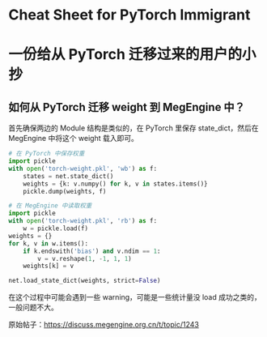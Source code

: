 # Cheat Sheet for PyTorch Immigrant
# 一份给从 PyTorch 迁移过来的用户的小抄

## 如何从 PyTorch 迁移 weight 到 MegEngine 中？

首先确保两边的 Module 结构是类似的，在 PyTorch 里保存 state_dict，然后在 MegEngine 中将这个 weight 载入即可。

```python
# 在 PyTorch 中保存权重
import pickle
with open('torch-weight.pkl', 'wb') as f:
    states = net.state_dict()
    weights = {k: v.numpy() for k, v in states.items()}
    pickle.dump(weights, f)
```

```python
# 在 MegEngine 中读取权重
import pickle
with open('torch-weight.pkl', 'rb') as f:
    w = pickle.load(f)
weights = {}
for k, v in w.items():
    if k.endswith('bias') and v.ndim == 1:
        v = v.reshape(1, -1, 1, 1)
    weights[k] = v

net.load_state_dict(weights, strict=False)
```

在这个过程中可能会遇到一些 warning，可能是一些统计量没 load 成功之类的，一般问题不大。

原始帖子：https://discuss.megengine.org.cn/t/topic/1243
